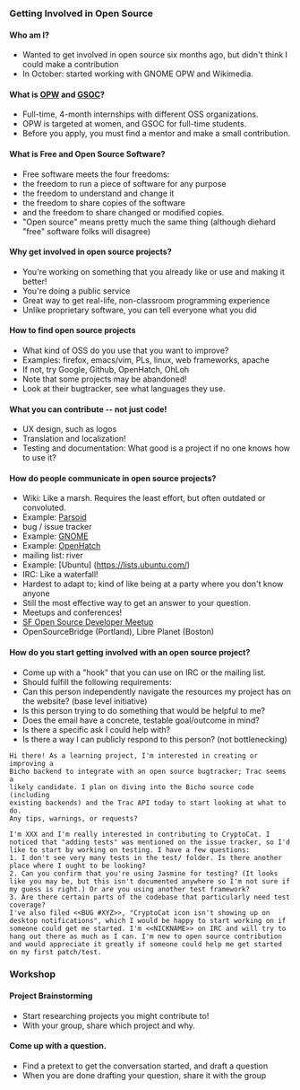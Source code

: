 ### Getting Involved in Open Source

#### Who am I?
* Wanted to get involved in open source six months ago, but didn't think I could make a contribution
* In October: started working with GNOME OPW and Wikimedia.

#### What is [OPW](https://wiki.gnome.org/OutreachProgramForWomen) and [GSOC](http://www.mediawiki.org/wiki/Google_Summer_of_Code_2014)?
* Full-time, 4-month internships with different OSS organizations.
* OPW is targeted at women, and GSOC for full-time students.
* Before you apply, you must find a mentor and make a small contribution.

#### What is Free and Open Source Software?
* Free software meets the four freedoms:
 * the freedom to run a piece of software for any purpose
 * the freedom to understand and change it
 * the freedom to share copies of the software
 * and the freedom to share changed or modified copies.
* "Open source" means pretty much the same thing (although diehard "free" software folks will disagree)

#### Why get involved in open source projects?
* You're working on something that you already like or use and making it better!
* You're doing a public service
* Great way to get real-life, non-classroom programming experience
* Unlike proprietary software, you can tell everyone what you did

#### How to find open source projects
* What kind of OSS do you use that you want to improve?
* Examples: firefox, emacs/vim, PLs, linux, web frameworks, apache
* If not, try Google, Github, OpenHatch, OhLoh
 * Note that some projects may be abandoned!
 * Look at their bugtracker, see what languages they use.

#### What you can contribute -- not just code!
* UX design, such as logos
* Translation and localization!
* Testing and documentation: What good is a project if no one knows how to use it? 

#### How do people communicate in open source projects?
* Wiki: Like a marsh. Requires the least effort, but often outdated or convoluted.
 * Example: [Parsoid](www.mediawiki.org/wiki/Parsoid)
* bug / issue tracker
 * Example: [GNOME](https://bugzilla.gnome.org/buglist.cgi?bug_status=UNCONFIRMED&bug_status=NEW&bug_status=ASSIGNED&bug_status=REOPENED&product=Gnumeric&query_format=advanced&order=bug_status%2Cpriority%2Cassigned_to%2Cbug_id&query_based_on=)
 * Example: [OpenHatch](http://openhatch.org/bugs/)
* mailing list: river
 * Example: [Ubuntu] (https://lists.ubuntu.com/)
* IRC: Like a waterfall!
 * Hardest to adapt to; kind of like being at a party where you don't know anyone
 * Still the most effective way to get an answer to your question.
* Meetups and conferences!
 * [SF Open Source Developer Meetup](http://www.meetup.com/San-Francisco-Open-Source-Developers/)
 * OpenSourceBridge (Portland), Libre Planet (Boston)

#### How do you start getting involved with an open source project?
* Come up with a "hook" that you can use on IRC or the mailing list. 
* Should fulfill the following requirements:
 * Can this person independently navigate the resources my project has on the website? (base level initiative)
 * Is this person trying to do something that would be helpful to me?
 * Does the email have a concrete, testable goal/outcome in mind?
 * Is there a specific ask I could help with?
 * Is there a way I can publicly respond to this person? (not bottlenecking)

```
Hi there! As a learning project, I'm interested in creating or improving a
Bicho backend to integrate with an open source bugtracker; Trac seems a
likely candidate. I plan on diving into the Bicho source code (including
existing backends) and the Trac API today to start looking at what to do.
Any tips, warnings, or requests?

I'm XXX and I'm really interested in contributing to CryptoCat. I noticed that "adding tests" was mentioned on the issue tracker, so I'd like to start by working on testing. I have a few questions:
1. I don't see very many tests in the test/ folder. Is there another place where I ought to be looking?
2. Can you confirm that you're using Jasmine for testing? (It looks like you may be, but this isn't documented anywhere so I'm not sure if my guess is right.) Or are you using another test framework?
3. Are there certain parts of the codebase that particularly need test coverage?
I've also filed <<BUG #XYZ>>, "CryptoCat icon isn't showing up on desktop notifications", which I would be happy to start working on if someone could get me started. I'm <<NICKNAME>> on IRC and will try to hang out there as much as I can. I'm new to open source contribution and would appreciate it greatly if someone could help me get started on my first patch/test.
```

### Workshop

#### Project Brainstorming
* Start researching projects you might contribute to!
* With your group, share which project and why.

#### Come up with a question.
* Find a pretext to get the conversation started, and draft a question
* When you are done drafting your question, share it with the group
